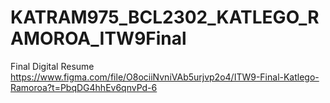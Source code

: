 # KATRAM975_BCL2302_KATLEGO_RAMOROA_ITW9Final
 Final Digital Resume 
https://www.figma.com/file/O8ociiNvniVAb5urjvp2o4/ITW9-Final-Katlego-Ramoroa?t=PbqDG4hhEv6qnvPd-6